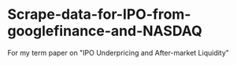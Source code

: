 # Scrape-data-for-IPO-from-googlefinance-and-NASDAQ
For my term paper on "IPO Underpricing and After-market Liquidity"
